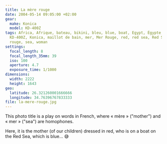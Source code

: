 ```yaml
---
title: La mère rouge
date: 2004-05-14 09:05:00 +02:00
gear:
  make: Konica
  model: KD-400Z
tags: Africa, Afrique, bateau, bikini, bleu, blue, boat, Egypt, Égypte, femme,
  KD-400Z, Konica, maillot de bain, mer, Mer Rouge, red, red sea, Red Sea,
  rouge, sea, woman
settings:
  focal_length: 8
  focal_length_35mm: 39
  iso: 100
  aperture: 4.7
  exposure_time: 1/1000
dimensions:
  width: 2222
  height: 1643
geo:
  latitude: 26.321260001666666
  longitude: 34.76396767833333
file: la-mere-rouge.jpg
---
```


This photo title is a play on words in French, where « mère » ("mother") and « mer » ("sea") are homophones.

Here, it is the mother (of our children) dressed in red, who is on a boat on the Red Sea, which is blue… 😅
